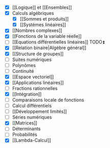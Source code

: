 - [x] [[Logique]] et  [[Ensembles]]
- [x] Calculs algébriques
	- [x] [[Sommes et produits]]
	- [x] [[Systèmes linéaires]] 
- [x] [[Nombres complexes]] 
- [x] [[Fonctions de la variable réelle]]
- [ ] [[Equations différentielles linéaires]] TODO⏫ 
- [x] [[Relation binaire|Algèbre général]]
- [x] [[Structure de groupes]]
- [ ] Suites numériques
- [ ] Polynômes
- [ ] Continuité
- [x] [[Espace vectoriel]]  
- [x] [[Applications linéaires]] 
- [ ] Fractions rationnelles
- [x] [[Intégration]]
- [ ] Comparaisons locale de fonctions
- [ ] Calcul différentiels
- [ ] [[Développement limités]]
- [ ] Séries numériques
- [x] [[Matrices]] 
- [ ] Déterminants
- [ ] Probabilités
- [x] [[Lambda-Calcul]]